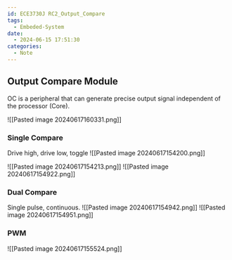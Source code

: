 ```yaml
---
id: ECE3730J RC2_Output_Compare
tags:
  - Embeded-System
date:
  - 2024-06-15 17:51:30
categories:
  - Note
---
```

## Output Compare Module

OC is a peripheral that can generate precise output signal independent of the processor (Core).

![[Pasted image 20240617160331.png]]
### Single Compare

Drive high, drive low, toggle
![[Pasted image 20240617154200.png]]

![[Pasted image 20240617154213.png]]
![[Pasted image 20240617154922.png]]



### Dual Compare

Single pulse, continuous.
![[Pasted image 20240617154942.png]]
![[Pasted image 20240617154951.png]]

### PWM
![[Pasted image 20240617155524.png]]

